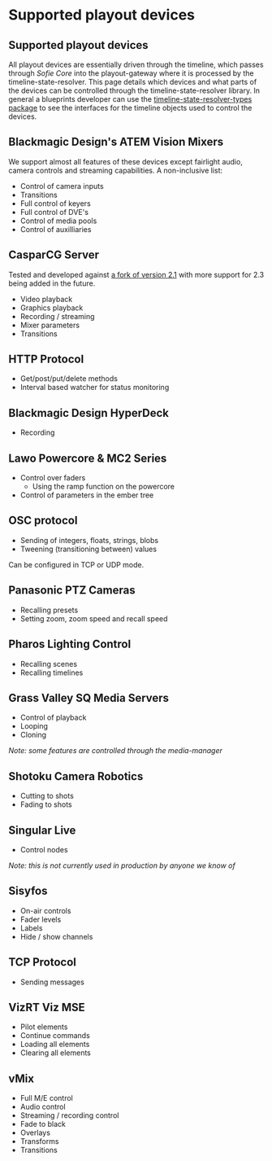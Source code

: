 # Supported playout devices

## Supported playout devices

All playout devices are essentially driven through the timeline, which passes through _Sofie Core_ into the playout-gateway where it is processed by the timeline-state-resolver. This page details which devices and what parts of the devices can be controlled through the timeline-state-resolver library. In general a blueprints developer can use the [timeline-state-resolver-types package](https://www.npmjs.com/package/timeline-state-resolver-types) to see the interfaces for the timeline objects used to control the devices.

## Blackmagic Design's ATEM Vision Mixers <a id="blackmagic-design-atem-vision-mixers"></a>

We support almost all features of these devices except fairlight audio, camera controls and streaming capabilities. A non-inclusive list:

* Control of camera inputs
* Transitions
* Full control of keyers
* Full control of DVE's
* Control of media pools
* Control of auxilliaries

## CasparCG Server<a id="casparcg"></a>

Tested and developed against [a fork of version 2.1](https://github.com/nrkno/sofie-casparcg-server) with more support for 2.3 being added in the future.

* Video playback
* Graphics playback
* Recording / streaming
* Mixer parameters
* Transitions

## HTTP Protocol <a id="http-protocol"></a>

* Get/post/put/delete methods
* Interval based watcher for status monitoring

## Blackmagic Design HyperDeck <a id="blackmagic-design-hyperdeck"></a>

* Recording

## Lawo Powercore & MC2 Series <a id="lawo-powercore-and-mc2-series"></a>

* Control over faders
  * Using the ramp function on the powercore
* Control of parameters in the ember tree

## OSC protocol <a id="osc-protocol"></a>

* Sending of integers, floats, strings, blobs
* Tweening \(transitioning between\) values

Can be configured in TCP or UDP mode.

## Panasonic PTZ Cameras <a id="panasonic-ptz-cameras"></a>

* Recalling presets
* Setting zoom, zoom speed and recall speed

## Pharos Lighting Control <a id="pharos-lighting-control"></a>

* Recalling scenes
* Recalling timelines

## Grass Valley SQ Media Servers <a id="grass-valley-sq-media-servers"></a>

* Control of playback
* Looping
* Cloning

_Note: some features are controlled through the media-manager_

## Shotoku Camera Robotics <a id="shotoku-camera-robotics"></a>

* Cutting to shots
* Fading to shots

## Singular Live <a id="singular-live"></a>

* Control nodes

_Note: this is not currently used in production by anyone we know of_

## Sisyfos <a id="sisyfos"></a>

* On-air controls
* Fader levels
* Labels
* Hide / show channels

## TCP Protocol <a id="tcp-protocol"></a>

* Sending messages

## VizRT Viz MSE <a id="vizrt-viz-mse"></a>

* Pilot elements
* Continue commands
* Loading all elements
* Clearing all elements

## vMix <a id="vmix"></a>

* Full M/E control
* Audio control
* Streaming / recording control
* Fade to black
* Overlays
* Transforms
* Transitions

